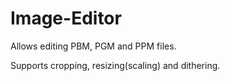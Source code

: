 # Image-Editor
Allows editing PBM, PGM and PPM files.

Supports cropping, resizing(scaling) and dithering.
